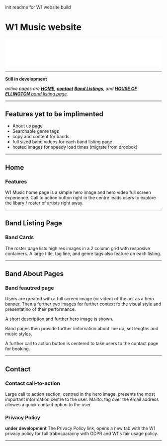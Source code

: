 init readme for W1 website build

# W1 Music website

![w1-logo](./assets/img/w1-long-white-logo.png)

---

**Still in development**

_active pages are [**HOME**](/Users/lorneashley/Desktop/Repos/w1/index.html), [**contact**](contact.html) [**Band Listings**](band-listing-page.html), and [**HOUSE OF ELLINGTON** band listing page](band-example-page.html)._

---

## Features yet to be implimented

- About us page
- Searchable genre tags
- copy and content for bands
- full sized band videos for each band listing page
- hosted images for speedy load times (migrate from dropbox)

---

## Home

### Features

W1 Music home page is a simple hero image and hero video full screen experience. Call to action button right in the centre leads users to explore the libary / roster of artists right away.

---

## Band Listing Page

### Band Cards

The roster page lists high res images in a 2 column grid with resposive containers. A large title, tag line, and genre tags also feature on each listing.

---

## Band About Pages

### Band feautred page

Users are greated with a full screen image (or video) of the act as a hero banner. Then a further two images for further context fo the visual style and presentatino of their performance.

A short description and further hero image is shown.

Band pages then provide further imfornation about line up, set lengths and music styles.

A further call to action button is centered to take users to the contact page for booking.

---

## Contact

### Contact call-to-action

Large call to action section, centred in the hero image, presents the most important information centre to the user. Mailto: tag over the email address allowes a quick contact option to the user.

### Privacy Policy

**under development** The Privacy Policy link, opens a new tab with the W1 privacy policy for full trabnsparacny with GDPR and W1's fair usage policy.

---
